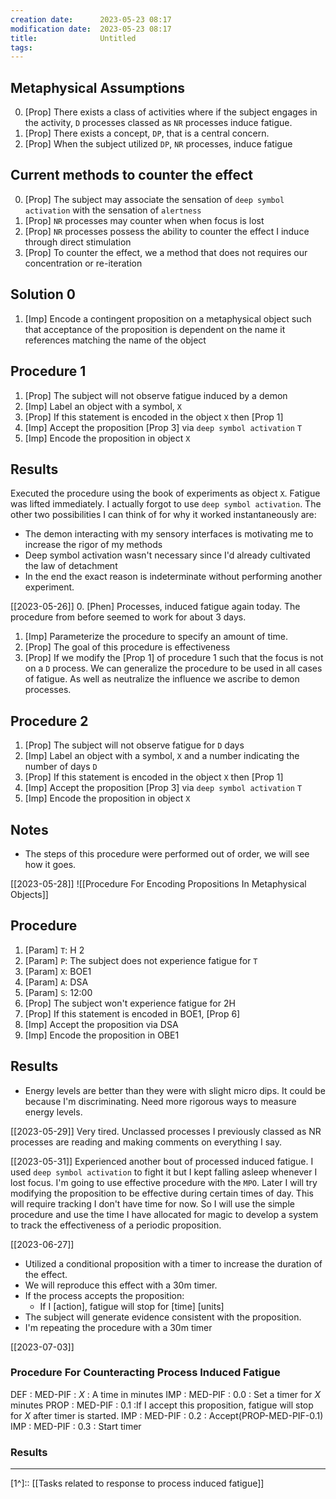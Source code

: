 ```yaml
---
creation date:		2023-05-23 08:17
modification date:	2023-05-23 08:17
title: 				Untitled
tags:
---
```

## Metaphysical Assumptions
0. [Prop] There exists a class of activities where if the subject engages in the activity, `D` processes classed as `NR` processes induce fatigue.
1. [Prop] There exists a concept, `DP`, that is a central concern.
2. [Prop] When the subject utilized `DP`, `NR` processes, induce fatigue

## Current methods to counter the effect
0. [Prop] The subject may associate the sensation of `deep symbol activation` with the sensation of `alertness`
1. [Prop] `NR` processes may counter when when focus is lost
2. [Prop] `NR` processes possess the ability to counter the effect I induce through direct stimulation
3. [Prop] To counter the effect, we  a method that does not requires our concentration or re-iteration

## Solution 0
1. [Imp] Encode a contingent proposition on a metaphysical object such that acceptance of the proposition is dependent on the name it references matching the name of the object

## Procedure 1
1. [Prop] The subject will not observe fatigue induced by a demon
2. [Imp] Label an object with a symbol, `X`
3. [Prop] If this statement is encoded in the object  `X`  then [Prop 1]
4. [Imp] Accept the proposition [Prop 3] via `deep symbol activation`  `T` 
5. [Imp] Encode the proposition in object `X`

## Results
Executed the procedure using the book of experiments as object `X`. Fatigue was lifted immediately. I actually forgot to use `deep symbol activation`. 
The other two possibilities I can think of for why it worked instantaneously are:
* The demon interacting with my sensory interfaces is motivating me to increase the rigor of my methods
* Deep symbol activation wasn't necessary since I'd already cultivated the law of detachment
* In the end the exact reason is indeterminate without performing another experiment.

[[2023-05-26]]
0. [Phen] Processes, induced fatigue again today. The procedure from before seemed to work for about 3 days.
1. [Imp] Parameterize the procedure to specify an amount of time.
2. [Prop] The goal of this procedure is effectiveness
3. [Prop] If we modify the [Prop 1] of procedure 1 such that the focus is not on a `D` process. We can generalize the procedure to be used in all cases of fatigue. As well as neutralize the influence we ascribe to demon processes.

## Procedure 2
1. [Prop] The subject will not observe fatigue for `D` days
3. [Imp] Label an object with a symbol, `X` and a number indicating the number of days `D`
4. [Prop] If this statement is encoded in the object `X` then [Prop 1]
5. [Imp] Accept the proposition [Prop 3] via `deep symbol activation` `T` 
6. [Imp] Encode the proposition in object `X`

## Notes
* The steps of this procedure were performed out of order, we will see how it goes. 

[[2023-05-28]]
![[Procedure For Encoding Propositions In Metaphysical Objects]]

## Procedure
1. [Param] `T`: H 2
2. [Param] `P`: The subject does not experience fatigue for `T`
3. [Param] `X`: BOE1
4. [Param] `A`: DSA
5. [Param] `S`: 12:00
6. [Prop] The subject won't experience fatigue for 2H
7. [Prop] If this statement is encoded in BOE1, [Prop 6]
8. [Imp] Accept the proposition via DSA
9. [Imp] Encode the proposition in OBE1

## Results
* Energy levels are better than they were with slight micro dips. It could be because I'm discriminating. Need more rigorous ways to measure energy levels. 

[[2023-05-29]]
Very tired. Unclassed processes I previously classed as NR processes are reading and making comments on everything I say.

[[2023-05-31]]
Experienced another bout of processed induced fatigue. I used `deep symbol activation` to fight it but I kept falling asleep whenever I lost focus. I'm going to use effective procedure with the `MPO`. Later I will try modifying the proposition to be effective during certain times of day. This will require tracking I don't have time for now. So I will use the simple procedure and use the time I have allocated for magic to develop a system to track the effectiveness of a periodic proposition. 

[[2023-06-27]]
* Utilized a conditional proposition with a timer to increase the duration of the effect.  
* We will reproduce this effect with a 30m timer.
* If the process accepts the proposition:
	* If I [action], fatigue will stop for [time]  [units]
* The subject will generate evidence consistent with the proposition.
* I'm repeating the procedure with a 30m timer

[[2023-07-03]]
### Procedure For Counteracting Process Induced Fatigue
DEF : MED-PIF : $X$ : A time in minutes
IMP : MED-PIF : 0.0 : Set a timer for $X$ minutes
PROP : MED-PIF : 0.1 :If I accept this proposition, fatigue will stop for $X$ after timer is started.
IMP : MED-PIF : 0.2 : Accept(PROP-MED-PIF-0.1)
IMP : MED-PIF : 0.3 : Start timer

### Results




---
[1^]:: [[Tasks related to response to process induced fatigue]]